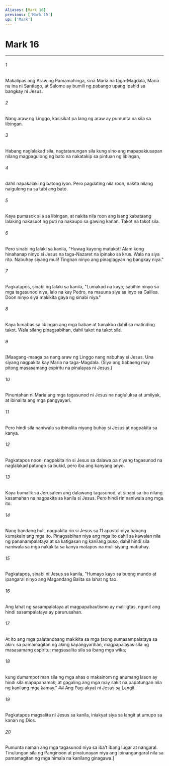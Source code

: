 ```yaml
---
Aliases: [Mark 16]
previous: ['Mark 15']
up: ['Mark']
---
```

# Mark 16

***






















###### 1 










Makalipas ang Araw ng Pamamahinga, sina Maria na taga-Magdala, Maria na ina ni Santiago, at Salome ay bumili ng pabango upang ipahid sa bangkay ni Jesus. 





















###### 2 










Nang araw ng Linggo, kasisikat pa lang ng araw ay pumunta na sila sa libingan. 





















###### 3 










Habang naglalakad sila, nagtatanungan sila kung sino ang mapapakiusapan nilang magpagulong ng bato na nakatakip sa pintuan ng libingan, 





















###### 4 










dahil napakalaki ng batong iyon. Pero pagdating nila roon, nakita nilang naigulong na sa tabi ang bato. 





















###### 5 










Kaya pumasok sila sa libingan, at nakita nila roon ang isang kabataang lalaking nakasuot ng puti na nakaupo sa gawing kanan. Takot na takot sila. 





















###### 6 










Pero sinabi ng lalaki sa kanila, "Huwag kayong matakot! Alam kong hinahanap ninyo si Jesus na taga-Nazaret na ipinako sa krus. Wala na siya rito. Nabuhay siyang muli! Tingnan ninyo ang pinaglagyan ng bangkay niya." 





















###### 7 










Pagkatapos, sinabi ng lalaki sa kanila, "Lumakad na kayo, sabihin ninyo sa mga tagasunod niya, lalo na kay Pedro, na mauuna siya sa inyo sa Galilea. Doon ninyo siya makikita gaya ng sinabi niya." 





















###### 8 










Kaya lumabas sa libingan ang mga babae at tumakbo dahil sa matinding takot. Wala silang pinagsabihan, dahil takot na takot sila. 





















###### 9 










[Maagang-maaga pa nang araw ng Linggo nang nabuhay si Jesus. Una siyang nagpakita kay Maria na taga-Magdala. (Siya ang babaeng may pitong masasamang espiritu na pinalayas ni Jesus.) 





















###### 10 










Pinuntahan ni Maria ang mga tagasunod ni Jesus na nagluluksa at umiiyak, at ibinalita ang mga pangyayari. 





















###### 11 










Pero hindi sila naniwala sa ibinalita niyang buhay si Jesus at nagpakita sa kanya. 





















###### 12 










Pagkatapos noon, nagpakita rin si Jesus sa dalawa pa niyang tagasunod na naglalakad patungo sa bukid, pero iba ang kanyang anyo. 





















###### 13 










Kaya bumalik sa Jerusalem ang dalawang tagasunod, at sinabi sa iba nilang kasamahan na nagpakita sa kanila si Jesus. Pero hindi rin naniwala ang mga ito. 





















###### 14 










Nang bandang huli, nagpakita rin si Jesus sa 11 apostol niya habang kumakain ang mga ito. Pinagsabihan niya ang mga ito dahil sa kawalan nila ng pananampalataya at sa katigasan ng kanilang puso, dahil hindi sila naniwala sa mga nakakita sa kanya matapos na muli siyang mabuhay. 





















###### 15 










Pagkatapos, sinabi ni Jesus sa kanila, "Humayo kayo sa buong mundo at ipangaral ninyo ang Magandang Balita sa lahat ng tao. 





















###### 16 










Ang lahat ng sasampalataya at magpapabautismo ay maliligtas, ngunit ang hindi sasampalataya ay parurusahan. 





















###### 17 










At ito ang mga palatandaang makikita sa mga taong sumasampalataya sa akin: sa pamamagitan ng aking kapangyarihan, magpapalayas sila ng masasamang espiritu; magsasalita sila sa ibang mga wika; 





















###### 18 










kung dumampot man sila ng mga ahas o makainom ng anumang lason ay hindi sila mapapahamak; at gagaling ang mga may sakit na papatungan nila ng kanilang mga kamay." ## Ang Pag-akyat ni Jesus sa Langit 





















###### 19 










Pagkatapos magsalita ni Jesus sa kanila, iniakyat siya sa langit at umupo sa kanan ng Dios. 





















###### 20 










Pumunta naman ang mga tagasunod niya sa ibaʼt ibang lugar at nangaral. Tinulungan sila ng Panginoon at pinatunayan niya ang ipinangangaral nila sa pamamagitan ng mga himala na kanilang ginagawa.]

